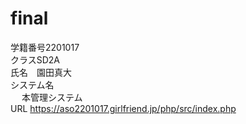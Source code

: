 # final
学籍番号2201017<br>
クラスSD2A<br>
氏名　園田真大<br>
システム名<br>　
本管理システム<br>
URL https://aso2201017.girlfriend.jp/php/src/index.php
